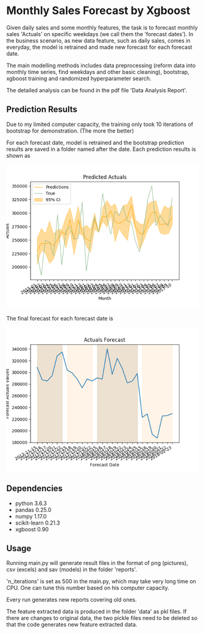# Monthly Sales Forecast by Xgboost

Given daily sales and some monthly features, the task is to forecast
monthly sales 'Actuals' on specific weekdays (we call them the 'forecast dates').
In the business scenario,
as new data feature, such as daily sales, comes in everyday, the model is retrained and made
new forecast for each forecast date.

The main modelling methods includes data preprocessing (reform data into
monthly time series, find weekdays and other basic cleaning), bootstrap,
xgboost training and randomized hyperparameter search.

The detailed analysis can be found in the pdf file 'Data Analysis Report'.

## Prediction Results
Due to my limited computer capacity, the training only took 10 iterations
of bootstrap for demonstration. (The more the better)

For each forecast date, model is retrained and the bootstrap prediction results
are saved in a folder named after the date. Each prediction results is shown as

![picture](https://github.com/piccoqun/monthly_sales_forecast/blob/master/reports/model_15.01.2018/Predicted%20Actuals.png)

The final forecast for each forecast date is

![picture](https://github.com/piccoqun/monthly_sales_forecast/blob/master/reports/forecast%20result.png)

## Dependencies
* python 3.6.3
* pandas 0.25.0
* numpy 1.17.0
* scikit-learn 0.21.3
* xgboost 0.90

## Usage
Running main.py will generate result files in the format of png (pictures),
 csv (excels) and sav (models) in the folder 'reports'.

 'n_iterations' is set as 500 in the main.py, which may take very long
 time on CPU. One can tune this number based on his computer capacity.

Every run generates new reports covering old ones.

The feature extracted data is produced in the folder 'data' as pkl files.
If there are changes to original data, the two pickle files need to be
deleted so that the code generates new feature extracted data.